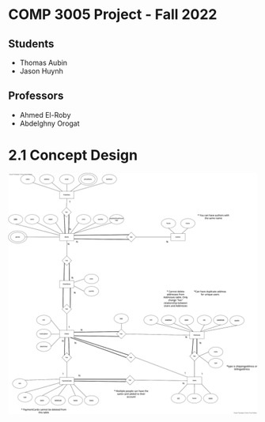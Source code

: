 # COMP 3005 Project - Fall 2022

## Students

- Thomas Aubin
- Jason Huynh

## Professors

- Ahmed El-Roby
- Abdelghny Orogat

# 2.1 Concept Design

![2.1 Concept Design](/2.1-Concept_design/2.1-Concept_design.png)
